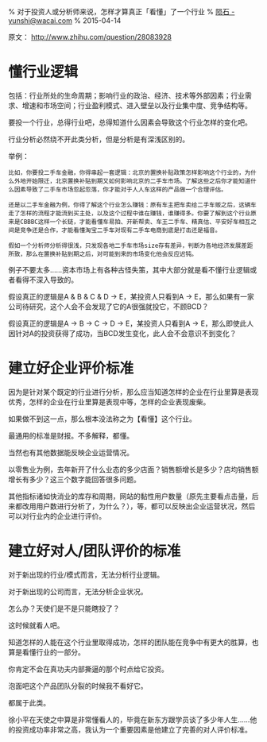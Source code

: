 % 对于投资人或分析师来说，怎样才算真正「看懂」了一个行业
% [陨石 - yunshi@wacai.com](mailto:yunshi@wacai.com)
% 2015-04-14

原文： <http://www.zhihu.com/question/28083928>


# 懂行业逻辑

包括：行业所处的生命周期；影响行业的政治、经济、技术等外部因素；行业需求、增速和市场空间；行业盈利模式、进入壁垒以及行业集中度、竞争结构等。

要投一个行业，总得行业吧，总得知道什么因素会导致这个行业怎样的变化吧。

行业分析必然绕不开此类分析，但是分析是有深浅区别的。

举例：

~~~
比如，你要投二手车金融，你得串起一套逻辑：北京的置换补贴政策怎样影响这个行业的，为什么外地开始限迁，北京置换补贴到期又如何影响北京的二手车市场。了解这些之后你才能知道什么因素导致了二手车市场忽起忽落，你才能对于人人车这样的产品做一个合理评估。

还是以二手车金融为例，你得了解这个行业怎么赚钱：原有车主把车卖给二手车贩之后，这辆车走了怎样的流程才能流到买主处，以及这个过程中谁在赚钱，谁赚得多。你要了解到这个行业原来是CBBBC这样一个长链，才能看懂车易拍、开新帮卖、车王二手车、精真估、平安好车相互之间是竞争还是合作，才能看懂淘宝二手车对现有二手车电商到底是打击还是福音。

假如一个分析师分析得很浅，只发现各地二手车市场size存有差异，判断为各地经济发展差距所致，那么在置换补贴到期之后，对可能到来的市场变化他会反应迟钝。
~~~

例子不要太多……资本市场上有各种古怪失策，其中大部分就是看不懂行业逻辑或者看得不深入导致的。

假设真正的逻辑是A & B & C & D → E，某投资人只看到A → E，那么如果有一家公司待研究，这个人会不会发现了它的A很强就投它，不顾BCD？

假设真正的逻辑是A → B → C → D → E，某投资人只看到A → E，那么即使此人因针对A的投资获得了成功，当BCD发生变化，此人会不会意识不到变化？

# 建立好企业评价标准

因为是针对某个既定的行业进行分析，那么应当知道怎样的企业在行业里算是表现优秀，怎样的企业在行业里算是表现中等，怎样的企业表现废柴。

如果做不到这一点，那么根本没法称之为【看懂】这个行业。

最通用的标准是财报。不多解释，都懂。

当然也有其他数据能反映企业运营情况。

以零售业为例，去年新开了什么业态的多少店面？销售额增长是多少？店均销售额增长有多少？这三个数字能回答很多问题。

其他指标诸如快消业的库存和周期，网站的黏性用户数量（原先主要看点击量，后来都改用用户数进行分析了，为什么？），等，都可以反映出企业运营状况，然后可以对行业内的企业进行评价。

# 建立好对人/团队评价的标准

对于新出现的行业/模式而言，无法分析行业逻辑。

对于新出现的公司而言，无法分析企业状况。

怎么办？天使们是不是只能瞎投了？

这时候就看人吧。

知道怎样的人能在这个行业里取得成功，怎样的团队能在竞争中有更大的胜算，也算是看懂行业的一部分。

你肯定不会在真功夫内部撕逼的那个时点给它投资。

泡面吧这个产品团队分裂的时候我不看好它。

都属于此类。

徐小平在天使之中算是非常懂看人的，毕竟在新东方跟学员谈了多少年人生……他的投资成功率非常之高，我认为一个重要因素是他建立了完善的对人评价标准。
